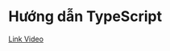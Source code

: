 # Hướng dẫn TypeScript

[Link Video](https://www.youtube.com/playlist?list=PLKzNGvIJtUDbQk3RDWTbyo2FkezJYf0q1)
